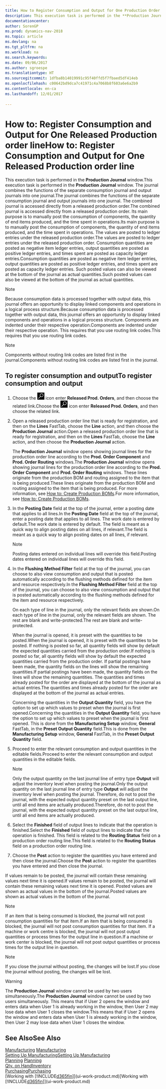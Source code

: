 ```yaml
---
title: How to Register Consumption and Output for One Production Order
description: This execution task is performed in the **Production Journal** window. The journal combines the functions of the separate consumption journal and output journals into one journal. The combined journal is accessed directly from a released production order. Its main purpose is to manually post the consumption of components, the quantity of end items produced, and the time spent in operations.
documentationcenter: 
author: SorenGP
ms.prod: dynamics-nav-2018
ms.topic: article
ms.devlang: na
ms.tgt_pltfrm: na
ms.workload: na
ms.search.keywords: 
ms.date: 09/06/2017
ms.author: sgroespe
ms.translationtype: HT
ms.sourcegitcommit: 1dfba8b14019991c95f40ffd5f7fbaed5df414eb
ms.openlocfilehash: c00642bd9dca7c41971c4a7068b8f603a6e6a2b9
ms.contentlocale: en-ca
ms.lasthandoff: 12/01/2017

---
```

# <a name="how-to-register-consumption-and-output-for-one-released-production-order-line"></a><span data-ttu-id="8bd59-106">How to: Register Consumption and Output for One Released Production order line</span><span class="sxs-lookup"><span data-stu-id="8bd59-106">How to: Register Consumption and Output for One Released Production order line</span></span>
<span data-ttu-id="8bd59-107">This execution task is performed in the **Production Journal** window.</span><span class="sxs-lookup"><span data-stu-id="8bd59-107">This execution task is performed in the **Production Journal** window.</span></span> <span data-ttu-id="8bd59-108">The journal combines the functions of the separate consumption journal and output journals into one journal.</span><span class="sxs-lookup"><span data-stu-id="8bd59-108">The journal combines the functions of the separate consumption journal and output journals into one journal.</span></span> <span data-ttu-id="8bd59-109">The combined journal is accessed directly from a released production order.</span><span class="sxs-lookup"><span data-stu-id="8bd59-109">The combined journal is accessed directly from a released production order.</span></span> <span data-ttu-id="8bd59-110">Its main purpose is to manually post the consumption of components, the quantity of end items produced, and the time spent in operations.</span><span class="sxs-lookup"><span data-stu-id="8bd59-110">Its main purpose is to manually post the consumption of components, the quantity of end items produced, and the time spent in operations.</span></span> <span data-ttu-id="8bd59-111">The values are posted to ledger entries under the released production order.</span><span class="sxs-lookup"><span data-stu-id="8bd59-111">The values are posted to ledger entries under the released production order.</span></span> <span data-ttu-id="8bd59-112">Consumption quantities are posted as negative item ledger entries, output quantities are posted as positive ledger entries, and times spent are posted as capacity ledger entries.</span><span class="sxs-lookup"><span data-stu-id="8bd59-112">Consumption quantities are posted as negative item ledger entries, output quantities are posted as positive ledger entries, and times spent are posted as capacity ledger entries.</span></span> <span data-ttu-id="8bd59-113">Such posted values can also be viewed at the bottom of the journal as actual quantities.</span><span class="sxs-lookup"><span data-stu-id="8bd59-113">Such posted values can also be viewed at the bottom of the journal as actual quantities.</span></span>  

> [!NOTE]  
>  <span data-ttu-id="8bd59-114">Because consumption data is processed together with output data, this journal offers an opportunity to display linked components and operations in a logical process structure.</span><span class="sxs-lookup"><span data-stu-id="8bd59-114">Because consumption data is processed together with output data, this journal offers an opportunity to display linked components and operations in a logical process structure.</span></span> <span data-ttu-id="8bd59-115">Components are indented under their respective operation.</span><span class="sxs-lookup"><span data-stu-id="8bd59-115">Components are indented under their respective operation.</span></span> <span data-ttu-id="8bd59-116">This requires that you use routing link codes.</span><span class="sxs-lookup"><span data-stu-id="8bd59-116">This requires that you use routing link codes.</span></span>  

> [!NOTE]  
>  <span data-ttu-id="8bd59-117">Components without routing link codes are listed first in the journal.</span><span class="sxs-lookup"><span data-stu-id="8bd59-117">Components without routing link codes are listed first in the journal.</span></span>  

## <a name="to-register-consumption-and-output"></a><span data-ttu-id="8bd59-118">To register consumption and output</span><span class="sxs-lookup"><span data-stu-id="8bd59-118">To register consumption and output</span></span>  
1.  <span data-ttu-id="8bd59-119">Choose the ![Search for Page or Report](media/ui-search/search_small.png "Search for Page or Report icon") icon enter **Released Prod. Orders**, and then choose the related link.</span><span class="sxs-lookup"><span data-stu-id="8bd59-119">Choose the ![Search for Page or Report](media/ui-search/search_small.png "Search for Page or Report icon") icon enter **Released Prod. Orders**, and then choose the related link.</span></span>  
2.  <span data-ttu-id="8bd59-120">Open a released production order line that is ready for registration, and then on the **Lines** FastTab, choose the **Line** action, and then choose the **Production Journal** action.</span><span class="sxs-lookup"><span data-stu-id="8bd59-120">Open a released production order line that is ready for registration, and then on the **Lines** FastTab, choose the **Line** action, and then choose the **Production Journal** action.</span></span>  

    <span data-ttu-id="8bd59-121">The **Production Journal** window opens showing journal lines for the production order line according to the **Prod. Order Component** and **Prod. Order Routing** windows.</span><span class="sxs-lookup"><span data-stu-id="8bd59-121">The **Production Journal** window opens showing journal lines for the production order line according to the **Prod. Order Component** and **Prod. Order Routing** windows.</span></span> <span data-ttu-id="8bd59-122">These lines originate from the production BOM and routing assigned to the item that is being produced.</span><span class="sxs-lookup"><span data-stu-id="8bd59-122">These lines originate from the production BOM and routing assigned to the item that is being produced.</span></span> <span data-ttu-id="8bd59-123">For more information, see [How to: Create Production BOMs](production-how-to-create-routings.md).</span><span class="sxs-lookup"><span data-stu-id="8bd59-123">For more information, see [How to: Create Production BOMs](production-how-to-create-routings.md).</span></span>  

3.  <span data-ttu-id="8bd59-124">In the **Posting Date** field at the top of the journal, enter a posting date that applies to all lines.</span><span class="sxs-lookup"><span data-stu-id="8bd59-124">In the **Posting Date** field at the top of the journal, enter a posting date that applies to all lines.</span></span> <span data-ttu-id="8bd59-125">The work date is entered by default.</span><span class="sxs-lookup"><span data-stu-id="8bd59-125">The work date is entered by default.</span></span> <span data-ttu-id="8bd59-126">The field is meant as a quick way to align posting dates on all lines, if relevant.</span><span class="sxs-lookup"><span data-stu-id="8bd59-126">The field is meant as a quick way to align posting dates on all lines, if relevant.</span></span>  

    > [!NOTE]  
    >  <span data-ttu-id="8bd59-127">Posting dates entered on individual lines will override this field.</span><span class="sxs-lookup"><span data-stu-id="8bd59-127">Posting dates entered on individual lines will override this field.</span></span>  

4.  <span data-ttu-id="8bd59-128">In the **Flushing Method Filter** field at the top of the journal, you can choose to also view consumption and output that is posted automatically according to the flushing methods defined for the item and resource respectively.</span><span class="sxs-lookup"><span data-stu-id="8bd59-128">In the **Flushing Method Filter** field at the top of the journal, you can choose to also view consumption and output that is posted automatically according to the flushing methods defined for the item and resource respectively.</span></span>  

    <span data-ttu-id="8bd59-129">On each type of line in the journal, only the relevant fields are shown.</span><span class="sxs-lookup"><span data-stu-id="8bd59-129">On each type of line in the journal, only the relevant fields are shown.</span></span> <span data-ttu-id="8bd59-130">The rest are blank and write-protected.</span><span class="sxs-lookup"><span data-stu-id="8bd59-130">The rest are blank and write-protected.</span></span>  

    <span data-ttu-id="8bd59-131">When the journal is opened, it is preset with the quantities to be posted.</span><span class="sxs-lookup"><span data-stu-id="8bd59-131">When the journal is opened, it is preset with the quantities to be posted.</span></span> <span data-ttu-id="8bd59-132">If nothing is posted so far, all quantity fields will show by default the expected quantities carried from the production order.</span><span class="sxs-lookup"><span data-stu-id="8bd59-132">If nothing is posted so far, all quantity fields will show by default the expected quantities carried from the production order.</span></span> <span data-ttu-id="8bd59-133">If partial postings have been made, the quantity fields on the lines will show the remaining quantities.</span><span class="sxs-lookup"><span data-stu-id="8bd59-133">If partial postings have been made, the quantity fields on the lines will show the remaining quantities.</span></span> <span data-ttu-id="8bd59-134">The quantities and times already posted for the order are displayed at the bottom of the journal as actual entries.</span><span class="sxs-lookup"><span data-stu-id="8bd59-134">The quantities and times already posted for the order are displayed at the bottom of the journal as actual entries.</span></span>  

    <span data-ttu-id="8bd59-135">Concerning the quantities in the **Output Quantity** field, you have the option to set up which values to preset when the journal is first opened.</span><span class="sxs-lookup"><span data-stu-id="8bd59-135">Concerning the quantities in the **Output Quantity** field, you have the option to set up which values to preset when the journal is first opened.</span></span> <span data-ttu-id="8bd59-136">This is done from the **Manufacturing Setup** window, **General** FastTab, in the **Preset Output Quantity** field.</span><span class="sxs-lookup"><span data-stu-id="8bd59-136">This is done from the **Manufacturing Setup** window, **General** FastTab, in the **Preset Output Quantity** field.</span></span> 

5.  <span data-ttu-id="8bd59-137">Proceed to enter the relevant consumption and output quantities in the editable fields.</span><span class="sxs-lookup"><span data-stu-id="8bd59-137">Proceed to enter the relevant consumption and output quantities in the editable fields.</span></span>  

    > [!NOTE]  
    >  <span data-ttu-id="8bd59-138">Only the output quantity on the last journal line of entry type **Output** will adjust the inventory level when posting the journal.</span><span class="sxs-lookup"><span data-stu-id="8bd59-138">Only the output quantity on the last journal line of entry type **Output** will adjust the inventory level when posting the journal.</span></span> <span data-ttu-id="8bd59-139">Therefore, do not to post the journal, with the expected output quantity preset on the last output line, until all end items are actually produced.</span><span class="sxs-lookup"><span data-stu-id="8bd59-139">Therefore, do not to post the journal, with the expected output quantity preset on the last output line, until all end items are actually produced.</span></span>  

6.  <span data-ttu-id="8bd59-140">Select the **Finished** field of output lines to indicate that the operation is finished.</span><span class="sxs-lookup"><span data-stu-id="8bd59-140">Select the **Finished** field of output lines to indicate that the operation is finished.</span></span> <span data-ttu-id="8bd59-141">This field is related to the **Routing Status** field on a production order routing line.</span><span class="sxs-lookup"><span data-stu-id="8bd59-141">This field is related to the **Routing Status** field on a production order routing line.</span></span>  
7.  <span data-ttu-id="8bd59-142">Choose the **Post** action to register the quantities you have entered and then close the journal.</span><span class="sxs-lookup"><span data-stu-id="8bd59-142">Choose the **Post** action to register the quantities you have entered and then close the journal.</span></span>  

<span data-ttu-id="8bd59-143">If values remain to be posted, the journal will contain these remaining values next time it is opened.</span><span class="sxs-lookup"><span data-stu-id="8bd59-143">If values remain to be posted, the journal will contain these remaining values next time it is opened.</span></span> <span data-ttu-id="8bd59-144">Posted values are shown as actual values in the bottom of the journal.</span><span class="sxs-lookup"><span data-stu-id="8bd59-144">Posted values are shown as actual values in the bottom of the journal.</span></span>  

> [!NOTE]  
>  <span data-ttu-id="8bd59-145"> If an item that is being consumed is blocked, the journal will not post consumption quantities for that item.</span><span class="sxs-lookup"><span data-stu-id="8bd59-145">If an item that is being consumed is blocked, the journal will not post consumption quantities for that item.</span></span> <span data-ttu-id="8bd59-146">If a machine or work centre is blocked, the journal will not post output quantities or process times for the output line in question.</span><span class="sxs-lookup"><span data-stu-id="8bd59-146">If a machine or work center is blocked, the journal will not post output quantities or process times for the output line in question.</span></span>  

> [!NOTE]  
>  <span data-ttu-id="8bd59-147">If you close the journal without posting, the changes will be lost.</span><span class="sxs-lookup"><span data-stu-id="8bd59-147">If you close the journal without posting, the changes will be lost.</span></span>  

> [!WARNING]  
>  <span data-ttu-id="8bd59-148">The **Production Journal** window cannot be used by two users simultaneously.</span><span class="sxs-lookup"><span data-stu-id="8bd59-148">The **Production Journal** window cannot be used by two users simultaneously.</span></span> <span data-ttu-id="8bd59-149">This means that if User 2 opens the window and enters data when User 1 is already working in the window, then User 2 may lose data when User 1 closes the window.</span><span class="sxs-lookup"><span data-stu-id="8bd59-149">This means that if User 2 opens the window and enters data when User 1 is already working in the window, then User 2 may lose data when User 1 closes the window.</span></span>  

## <a name="see-also"></a><span data-ttu-id="8bd59-150">See Also</span><span class="sxs-lookup"><span data-stu-id="8bd59-150">See Also</span></span>  
<span data-ttu-id="8bd59-151">[Manufacturing](production-manage-manufacturing.md)  </span><span class="sxs-lookup"><span data-stu-id="8bd59-151">[Manufacturing](production-manage-manufacturing.md)  </span></span>  
[<span data-ttu-id="8bd59-152">Setting Up Manufacturing</span><span class="sxs-lookup"><span data-stu-id="8bd59-152">Setting Up Manufacturing</span></span>](production-configure-production-processes.md)  
<span data-ttu-id="8bd59-153">[Planning](production-planning.md)    </span><span class="sxs-lookup"><span data-stu-id="8bd59-153">[Planning](production-planning.md)    </span></span>  
[<span data-ttu-id="8bd59-154">Qty. on Hand</span><span class="sxs-lookup"><span data-stu-id="8bd59-154">Inventory</span></span>](inventory-manage-inventory.md)  
[<span data-ttu-id="8bd59-155">Purchasing</span><span class="sxs-lookup"><span data-stu-id="8bd59-155">Purchasing</span></span>](purchasing-manage-purchasing.md)  
<span data-ttu-id="8bd59-156">[Working with [!INCLUDE[d365fin](includes/d365fin_md.md)]](ui-work-product.md)</span><span class="sxs-lookup"><span data-stu-id="8bd59-156">[Working with [!INCLUDE[d365fin](includes/d365fin_md.md)]](ui-work-product.md)</span></span>

